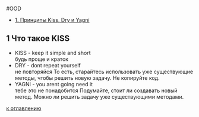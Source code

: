 #OOD
+ [1. Принципы Kiss, Dry и Yagni](#1-Что-такое-KISS)


## 1 Что такое KISS

+ KISS - keep it simple and short  
       будь проще и краток
+ DRY - dont repeat yourself        
       не повторяйся
       То есть, старайтесь использовать уже существующие методы,
        чтобы решить новую задачу. Не копируйте код.
+ YAGNI - you arent going need it  
     тебе это не понадобится
     Подумайте, стоит ли создавать новый метод. 
     Можно ли решить задачу уже существующими методами.

[к оглавлению](#OOD)
